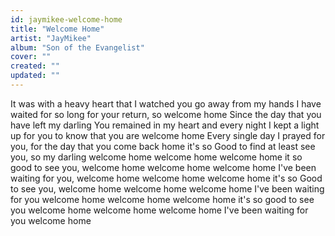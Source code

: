 ```yaml
---
id: jaymikee-welcome-home
title: "Welcome Home"
artist: "JayMikee"
album: "Son of the Evangelist"
cover: ""
created: ""
updated: ""
---
```


It was with a heavy heart that I watched you go away from my hands
I have waited for so long for your return, so welcome home
Since the day that you have left my darling
You remained in my heart
and every night I kept a light up for you to know that you are welcome home
Every single day I prayed for you, for the day that you come back home
it's so Good to find at least see you, so my darling welcome home
welcome home
welcome home
it so good to see you, welcome home
welcome home
welcome home
I've been waiting for you, welcome home
welcome home
welcome home
it's so Good to see you, welcome home
welcome home
welcome home
I've been waiting for you  welcome home
welcome home
welcome home
it's so good to see you welcome home
welcome home
welcome home
I've been waiting for you welcome home